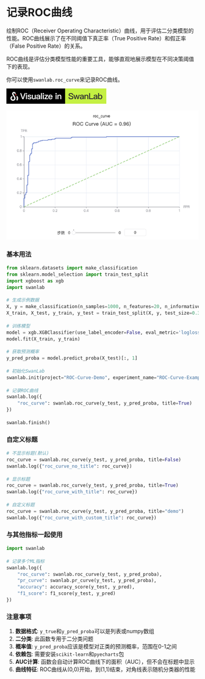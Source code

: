 # 记录ROC曲线

绘制ROC（Receiver Operating Characteristic）曲线，用于评估二分类模型的性能。ROC曲线展示了在不同阈值下真正率（True Positive Rate）和假正率（False Positive Rate）的关系。

ROC曲线是评估分类模型性能的重要工具，能够直观地展示模型在不同决策阈值下的表现。

你可以使用`swanlab.roc_curve`来记录ROC曲线。

[![](https://raw.githubusercontent.com/SwanHubX/assets/main/badge1.svg)](https://swanlab.cn/@ZeyiLin/ComputeMetrics/runs/gvivixdwka8lyutdxt865/chart#NHFwdTEx-Uzk3bUJKMVY=)

![](./pr-roc_curve/demo.png)

### 基本用法

```python
from sklearn.datasets import make_classification
from sklearn.model_selection import train_test_split
import xgboost as xgb
import swanlab

# 生成示例数据
X, y = make_classification(n_samples=1000, n_features=20, n_informative=2, n_redundant=10, random_state=42)
X_train, X_test, y_train, y_test = train_test_split(X, y, test_size=0.3, random_state=42)

# 训练模型
model = xgb.XGBClassifier(use_label_encoder=False, eval_metric='logloss')
model.fit(X_train, y_train)

# 获取预测概率
y_pred_proba = model.predict_proba(X_test)[:, 1]

# 初始化SwanLab
swanlab.init(project="ROC-Curve-Demo", experiment_name="ROC-Curve-Example")

# 记录ROC曲线
swanlab.log({
    "roc_curve": swanlab.roc_curve(y_test, y_pred_proba, title=True)
})

swanlab.finish()
```

### 自定义标题

```python
# 不显示标题(默认)
roc_curve = swanlab.roc_curve(y_test, y_pred_proba, title=False)
swanlab.log({"roc_curve_no_title": roc_curve})

# 显示标题
roc_curve = swanlab.roc_curve(y_test, y_pred_proba, title=True)
swanlab.log({"roc_curve_with_title": roc_curve})

# 自定义标题
roc_curve = swanlab.roc_curve(y_test, y_pred_proba, title="demo")
swanlab.log({"roc_curve_with_custom_title": roc_curve})
```

### 与其他指标一起使用

```python
import swanlab

# 记录多个ML指标
swanlab.log({
    "roc_curve": swanlab.roc_curve(y_test, y_pred_proba),
    "pr_curve": swanlab.pr_curve(y_test, y_pred_proba),
    "accuracy": accuracy_score(y_test, y_pred),
    "f1_score": f1_score(y_test, y_pred)
})
```

### 注意事项

1. **数据格式**: `y_true`和`y_pred_proba`可以是列表或numpy数组
2. **二分类**: 此函数专用于二分类问题
3. **概率值**: `y_pred_proba`应该是模型对正类的预测概率，范围在0-1之间
4. **依赖包**: 需要安装`scikit-learn`和`pyecharts`包
5. **AUC计算**: 函数会自动计算ROC曲线下的面积（AUC），但不会在标题中显示
6. **曲线特征**: ROC曲线从(0,0)开始，到(1,1)结束，对角线表示随机分类器的性能
